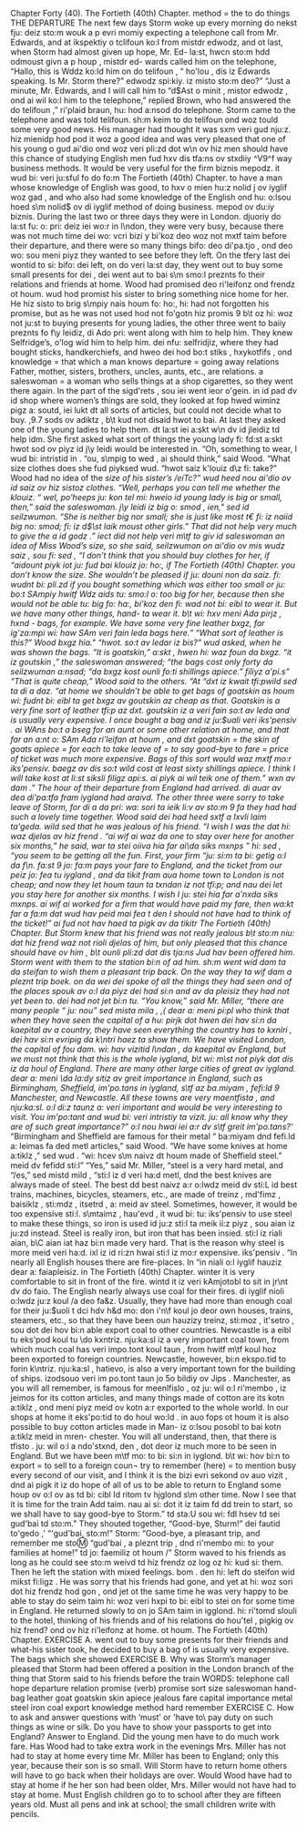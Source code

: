 Chapter Forty (40). 
The Fortieth (40th) Chapter. 
method = the 
to do things 
THE DEPARTURE 
The next few days Storm woke up every morning 
do nekst fju: deiz sto:m wouk a p evri momiy 
expecting a telephone call from Mr. Edwards, and at 
ikspektiy o tclifoun ko:l from mistdr edwodz, and ot 
last, when Storm had almost given up hope, Mr. Ed- 
la:st, hwcn sto:m hdd odmoust givn a p houp , mistdr ed- 
wards called him on the telephone, “Hallo, this is 
Wddz ko:ld him on do telifoun , “ ho'lou , dis iz 
Edwards speaking. Is Mr. Storm there?” 
edwodz spi:kiy. iz misto sto:m deo?” 
“Just a minute, Mr. Edwards, and I will call him to 
“d$Ast o minit , mistor edwodz , ond ai wil ko:l him to 
the telephone,” replied Brown, who had answered the 
do telifoun ,” ri'plaid braun, hu: hod a:nsod do 
telephone. Storm came to the telephone and was told 
telifoun. sh:m keim to do telifoun ond woz tould 
some very good news. His manager had thought it was 
sxm veri gud nju:z. hiz mienidp hod pod it woz 
a good idea and was very pleased that one of his young 
o gud ai'dio ond woz veri pli:zd dot w\n ov hiz 
men should have this chance of studying English 
men fud hxv dis tfa:ns ov stxdiiy ^V9^f 
way 
business methods. It would be very useful for the firm 
biznis mepodz. it wud bi: veri ju:sful fo do fo:m 
The Fortieth (40th) Chapter. 
to have a man whose knowledge of English was good, 
to hxv o mien hu:z nolid j ov iyglif woz gad , 
and who also had some knowledge of the English 
ond hu: o:lsou hoed s\m nolid$ ov di iyglif 
method of doing business. 
mepod ov du:iy biznis. 
During the last two or three days they were in London. 
djuoriy do la:st fu: o: pri: deiz iei wo:r in l\ndon, 
they were very busy, because there was not much time 
dei wo: vcri bizi y bi'koz deo woz not mxtf taim 
before their departure, and there were so many things 
bifo: deo di'pa.tjo , ond deo wo: sou meni piyz 
they wanted to see before they left. On the tfery last 
dei wontid to si: bifo: dei left, on do veri la:st 
day, they went out to buy some small presents for 
dei , dei went aut to bai s\m smo:l preznts fo 
their relations and friends at home. Wood had promised 
deo ri'leifonz ond frendz ot houm. wud hod promist 
his sister to bring something nice home for her. He 
hiz sisto to brig s\mpiy nais houm fo: ho:, hi: 
had not forgotten his promise, but as he was not used 
hod not fo'gotn hiz promis 9 b\t oz hi: woz not ju:st 
to buying presents for young ladies, the other three went 
to baiiy preznts fo f\y leidiz, di Ado pri: went 
along with him to help him. They knew Selfridge’s, 
o'log wid him to help him. dei nfu: selfridjiz, 
where they had bought sticks, handkerchiefs, and 
hweo dei hod bo:t stiks , hxykotfifs , ond 
knowledge = that 
which a man 
knows 
departure = going 
away 
relations 
Father, mother, 
sisters, brothers, 
uncles, aunts, etc., 
are relations. 
a saleswoman = a 
woman who sells 
things at a shop 
cigarettes, so they went there again. In the part of the 
sigd'rets , sou iei went ieor o'gein. in id pad dv id 
shop where women’s things are sold, they looked at 
fop hwed wiminz pigz a: soutd, iei lukt dt 
all sorts of articles, but could not decide what to buy. 
,9.7 sods ov adiktz , b\t kud not disaid hwot to bai. 
At last they asked one of the young ladies to help them. 
dt Ia:st iei a:skt w\n dv id jleidiz td help idm. 
She first asked what sort of things the young lady 
fi: fd:st a:skt hwot sod ov piyz id j\y leidi 
would be interested in. “Oh, something to wear, I 
wud bi: intristid in . “ou, s\mpig to wed , ai 
should think,” said Wood. “What size clothes does she 
fud piyksed wud. “hwot saiz k'louiz d\z fi: 
take?” Wood had no idea of the *size of his sister’s 
/eiTc?” wud heed nou ai'dio ov id saiz ov hiz sistoz 
clothes. “Well, perhaps you can tell me whether the 
klouiz. “ wel, po'heeps ju: kon tel mi: hweio id 
young lady is big or small, then,” said the saleswoman. 
j\y leidi iz big o: smod , ien," sed id seilzwumon. 
“She is neither big nor small; she is just like most 
t€ fi: iz naiid big no: smod; fi: iz d$\st laik moust 
other girls.” That did not help very much to give the 
a id godz .” iect did not help veri m\tf to giv id 
saleswoman an idea of Miss Wood’s size, so she said, 
seilzwumon on ai'dio ov mis wudz saiz , sou fi: sed , 
“I don’t think that you should buy clothes for her, if 
“aidount piyk iot ju: fud bai klouiz jo: ho:, if 
The Fortieth (40th) Chapter. 
you don’t know the size. She wouldn’t be pleased if 
ju: douni non da saiz. fi: wudnt bi: pli.zd if 
you bought something which was either too small or 
ju: bo:t SAmpiy hwitf Wdz aids tu: smo:l o: 
too big for her, because then she would not be able 
tu: big fo: ha:, bi'koz den fi: wad not bi: eibl 
to wear it. But we have many other things, hand- 
ta wear it. b\t wi: hxv meni Ada pirjz , hxnd - 
bags, for example. We have some very fine leather 
bxgz, far ig'za:mpi wi: haw SAm veri fain leda 
bags here.” “What sort of leather is this?” Wood 
bxgz hia." “hwot. so:t av ledar iz bis?” wud 
asked, when he was shown the bags. “It is goatskin,” 
a:skt , hwen hi: waz foun da bxgz. “it iz goutskin ,” 
the saleswoman answered; “the bags cost only forty 
da seilzwuman a:nsad; “da bxgz kost ounli fo:ti 
shillings apiece.” 
filiyz a'pi.s” 
“That is quite cheap,” Wood said to the others. “At 
“dxt iz kwait tfi:pwild sed ta di a daz. “at 
home we shouldn’t be able to get bags of goatskin as 
houm wi: fudnt bi: eibl ta get bxgz av goutskin az 
cheap as that. Goatskin is a very fine sort of leather 
tfi:p az dxt. goutskin iz a veri fain so:t av leda 
and is usually very expensive. I once bought a bag 
and iz ju:$uali veri iks'pensiv . ai WAns bo:t a bseg 
for an aunt or some other relation at home, and that 
far an a:nt o: SAm Ada ri'leifan at houm , and dxt 
goatskin = the 
skin of goats 
apiece = for each 
to take leave of = 
to say good-bye to 
fare = price of 
ticket 
was much more expensive. Bags of this sort would 
waz mxtf mo:r iks'pensiv. baegz av dis so:t wild 
cost at least sixty shillings apiece. I think I will take 
kost at li:st siksli filigz api:s. ai piyk ai wil teik 
one of them.” 
wxn av dam .” 
The hour of their departure from England had arrived. 
di auar av dea di'pa:tfa fram iygland had araivd. 
The other three were sorry to take leave of Storm, for 
di a da pri: wa: sori ta ieik li:v av sto:m 9 fa 
they had had such a lovely time together. Wood said 
dei had heed sxtf a Ixvli laim ta'geda. wild sed 
that he was jealous of his friend. “I wish I was the 
dat hi: waz djelas av hiz frend . “ai wif ai waz da 
one to stay over here for another six months,” he said, 
war ta stei oiiva hia far ai\\da siks mxnps ” hi: sed , 
“you seem to be getting all the fun. First, your firm 
“ju: si:m ta bi: getig o:l da f\n. fa:st 9 jo: fa:m 
pays your fare to England, and the ticket from our 
peiz jo: fea tu iygland , and da tikit fram aua 
home town to London is not cheap; and now they let 
houm taun ta txndan iz not tfi:p; and nau dei let 
you stay here for another six months. I wish I 
ju: stei hia far a'nxda siks mxnps. ai wif ai 
worked for a firm that would have paid my fare, then 
wa:kt far a fa:m dat wud hav peid mai fea t den 
I should not have had to think of the ticket!” 
ai fud not hav haed ta pigk av da tikitr 
The Fortieth (40th) Chapter. 
But Storm knew that his friend was not really jealous 
b\t sto:m niu: dat hiz frend waz not rioli djelas 
of him, but only pleased that this chance should have 
ov him , b\t ounli pli:zd dat dis tja:ns Jud hav 
been offered him. Storm went with them to the station 
bi:n of ad him. sh:m went wid dam ta da steifan 
to wish them a pleasant trip back. On the way they 
ta wif dam a pleznt trip boek. on da wei dei 
spoke of all the things they had seen and of the places 
spouk av o:l da piyz dei had si:n and av da pleisiz 
they had not yet been to. 
dei had not jet bi:n tu. 
“You know,” said Mr. Miller, “there are many people 
“ ju: nou” sed mista mila , ,( dear a: meni pi:pl 
who think that when they have seen the capital of a 
hu: pirjk dot hwen dei hav si:n da kaepital av a 
country, they have seen everything the country has to 
kxnlri , dei hav si:n evripig da k\ntri haez ta 
show them. We have visited London, the capital of 
fou dam. wi: hav vizitid l\ndan , da kaepital av 
England, but we must not think that this is the whole 
iygland, b\t wi: m\st not piyk dat dis iz da houl 
of England. There are many other large cities of great 
av iygland. dear a: meni \da la:dy sitiz av greit 
importance in England, such as Birmingham, Sheffield, 
im'po.tans in iygland, s\tf az ba.miyam , fefi:ld 9 
Manchester, and Newcastle. All these towns are very 
maentfista , and nju:ka:sl. o:l di:z taunz a: veri 
important and would be very interesting to visit. You 
im'po:tant and wud bi: veri intristiy ta vizit. ju: 
all know why they are of such great importance?” 
o:l nou hwai iei a:r dv s\tf greit im'po.tans?'* 
“Birmingham and Sheffield are famous for their metal 
“ ba:miyam dnd fefi.ld a: leimas fa ded metl 
articles,” said Wood. “We have some knives at home 
a:tiklz ,” sed wud . “wi: hcev s\m naivz dt houm 
made of Sheffield steel.” 
meid dv fefidd sti:l” 
“Yes,” said Mr. Miller, “steel is a very hard metal, and 
“/es,” sed mistd mild , “sti:l iz d veri ha:d metl, dnd 
the best knives are always made of steel. The best 
dd best naivz a:r o:lwdz meid dv sti:L id best 
trains, machines, bicycles, steamers, etc., are made of 
treinz , md'fimz , baisiklz , sti:mdz , itsetrd , a: meid av 
steel. Sometimes, however, it would be too expensive 
sti:l. s\mtaimz , hau'evd , it wud bi: tu: iks'pensiv 
to use steel to make these things, so iron is used 
id ju:z sti:l ta meik ii:z piyz , sou aian iz ju:zd 
instead. Steel is really iron, but iron that has been 
insied. sti:l iz riali aian, b\C aian iat haz bi:n 
made very hard. That is the reason why steel is more 
meid veri ha:d. ixl iz id ri:zn hwai sti:l iz mo:r 
expensive. 
iks'pensiv . 
“In nearly all English houses there are fire-places. In 
“in niali o:l iyglif hauziz dear a: faiapleisiz. in 
The Fortieth (40th) Chapter. 
winter it is very comfortable to sit in front of the fire. 
wintd it iz veri kAmjotobl to sit in jr\nt dv do faio. 
The English nearly always use coal for their fires. 
di iyglif nioli o:lwdz ju:z koul /a deo fa&z. 
Usually, they have had more than enough coal for their 
ju:$uoli t dci hdv h&d mo: don i'n\f koul jo deor 
own houses, trains, steamers, etc., so that they have been 
oun hauzizy treinz, sti:moz , it'setro , sou dot dei hov bi:n 
able export coal to other countries. Newcastle is a 
eibl tu eks'pod koul tu \do kxntriz. nju:ka:sl iz a 
very important coal town, from which much coal has 
veri impo.tont koul taun , from hwitf m\tf koul hoz 
been exported to foreign countries. Newcastle, however, 
bi:n ekspo.tid to forin k\ntriz. nju:ka:sl , hatievo, 
is also a very important town for the building of ships. 
izodsouo veri im po.tont taun jo 5o bildiy ov Jips . 
Manchester, as you will all remember, is famous for 
meenlfislo , oz ju: wil o:l ri'membo , iz jeimos for 
its cotton articles, and many things made of cotton are 
its kotn a:tiklz , ond meni piyz meid ov kotn a:r 
exported to the whole world. In our shops at home it 
eks'po:tid to do houl wo:ld . in auo fops ot houm it 
is also possible to buy cotton articles made in Man- 
iz o:lsou posobl to bai kotn a:tiklz meid in mren- 
chester. You will all understand, then, that there is 
tfisto . ju: wil o:l a ndo'stxnd, den , dot deor iz 
much more to be seen in England. But we have been 
m\tf mo: to bi: si:n in iyglond. b\t wi: hov bi:n 
to export = to sell 
to a foreign coun¬ 
try 
to remember (here) 
= to mention 
busy every second of our visit, and I think it is the 
bizi evri sekond ov auo vizit , dnd ai pigk it iz do 
hope of all of us to be able to return to England some 
houp ov o:l ov as td bi: cibl Id ritom tv hjglond s\m 
other time. Now I see that it is time for the train 
Add taim. nau ai si: dot it iz taim fd dd trein 
to start, so we shall have to say good-bye to Storm.” 
td sta:U sou wi: fdl hsev td sei gud'bai td sto:m." 
They shouted together, “Good-bye, Sturm!” 
dei fautid to'gedo ,' “'gud'bai, sto:m!” 
Storm: “Good-bye, a pleasant trip, and remember me 
sto:m: “gud'bai , a pleznt trip , dnd ri'membo mi: 
to your families at home!” 
td jo: faemiliz ot houm /” 
Storm waved to his friends as long as he could see 
sto:m weivd td hiz frendz oz log oz hi: kud si: 
them. Then he left the station with mixed feelings. 
bom . den hi: left do steifon wid mikst fi:ligz . 
He was sorry that his friends had gone, and yet at 
hi: woz sori dot hiz frendz hod gon , ond jet ot 
the same time he was very happy to be able to stay 
do seim taim hi: woz veri hxpi to bi: eibl to stei 
on for some time in England. He returned slowly to 
on jo SAm taim in igglond. hi: ri'tomd slouli to 
the hotel, thinking of his friends and of his relations 
do hou'tel , pigkig ov hiz frend? ond ov hiz ri'leifonz 
at home. 
ot houm. 
The Fortieth (40th) Chapter. 
EXERCISE A. 
went out to buy some presents for their friends and 
what-his sister took, he decided to buy a bag of 
is usually very expensive. The bags which she showed 
EXERCISE B. 
Why was Storm’s manager pleased that Storm had 
been offered a position in the London branch of the 
thing that Storm said to his friends before the train 
WORDS: 
telephone 
call 
hope 
departure 
relation 
promise (verb) 
promise 
sort 
size 
saleswoman 
hand-bag 
leather 
goat 
goatskin 
skin 
apiece 
jealous 
fare 
capital 
importance 
metal 
steel 
iron 
coal 
export 
knowledge 
method 
hard 
remember 
EXERCISE C. 
How to ask and answer questions with ‘must’ 
or 'have to\ 
pay duty on such things as wine or silk. Do you have 
to show your passports to get into England? Answer 
to England. Did the young men have to do much work 
fare. Has Wood had to take extra work in the evenings 
Mrs. Miller has not had to stay at home every time 
Mr. Miller has been to England; only this year, because 
their son is so small. Will Storm have to return home 
others will have to go back when their holidays are 
over. Would Wood have had to stay at home if he 
her son had been older, Mrs. Miller would not have 
had to stay at home. Must English children go to 
to school after they are fifteen years old. Must all 
pens and ink at school; the small children write with 
pencils. 
